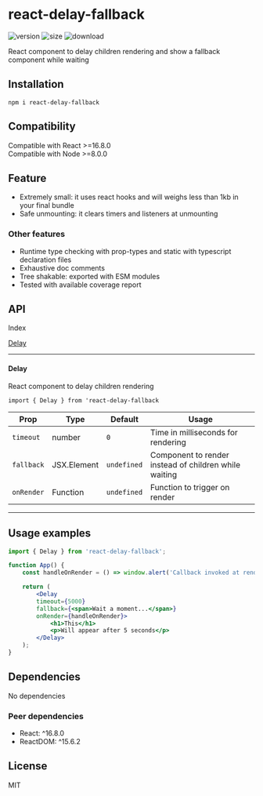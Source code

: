# react-delay-fallback

![version](https://img.shields.io/npm/v/react-delay-fallback)
![size](https://img.shields.io/bundlephobia/min/react-delay-fallback)
![download](https://img.shields.io/npm/dm/react-delay-fallback)

React component to delay children rendering and show a fallback component while waiting

## Installation

```cli
npm i react-delay-fallback
```

## Compatibility

Compatible with React >=16.8.0\
Compatible with Node >=8.0.0

## Feature
- Extremely small: it uses react hooks and will weighs less than 1kb in your final bundle
- Safe unmounting: it clears timers and listeners at unmounting

### Other features
- Runtime type checking with prop-types and static with typescript declaration files
- Exhaustive doc comments
- Tree shakable: exported with ESM modules
- Tested with available coverage report

## API

Index

[Delay](#Delay)

---

#### Delay

React component to delay children rendering

```import { Delay } from 'react-delay-fallback```

| Prop       | Type        | Default     | Usage                                                 |
| ---------- | ----------- | ----------- | ----------------------------------------------------- |
| `timeout`  | number      | `0`         | Time in milliseconds for rendering                    |
| `fallback` | JSX.Element | `undefined` | Component to render instead of children while waiting |
| `onRender` | Function    | `undefined` | Function to trigger on render                         |

---

## Usage examples

```jsx
import { Delay } from 'react-delay-fallback';

function App() {
    const handleOnRender = () => window.alert('Callback invoked at rendering');

    return (
        <Delay
        timeout={5000}
        fallback={<span>Wait a moment...</span>}
        onRender={handleOnRender}>
            <h1>This</h1>
            <p>Will appear after 5 seconds</p>
        </Delay>
    );
}

```

## Dependencies

No dependencies

### Peer dependencies
- React: ^16.8.0
- ReactDOM: ^15.6.2

## License
MIT
